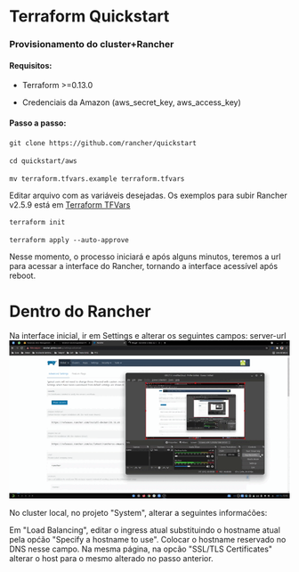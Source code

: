 # Terraform Quickstart

### Provisionamento do cluster+Rancher
#### Requisitos:
- Terraform >=0.13.0

- Credenciais da Amazon (aws_secret_key, aws_access_key)

#### Passo a passo:

```
git clone https://github.com/rancher/quickstart

cd quickstart/aws

mv terraform.tfvars.example terraform.tfvars
```

Editar arquivo com as variáveis desejadas. Os exemplos para subir Rancher v2.5.9 está em [Terraform TFVars](https://github.com/gbrlins/terraform-rancher-quickstart/blob/main/terraform.tfvars)

```
terraform init

terraform apply --auto-approve
```

Nesse momento, o processo iniciará e após alguns minutos, teremos a url para acessar a interface do Rancher, tornando a interface acessível após reboot.

# Dentro do Rancher

Na interface inicial, ir em Settings e alterar os seguintes campos:
server-url
![alt text](https://github.com/gbrlins/terraform-rancher-quickstart/blob/main/images/step1.gif)


No cluster local, no projeto "System", alterar a seguintes informaćões:

Em "Load Balancing", editar o ingress atual substituindo o hostname atual pela općão "Specify a hostname to use". 
Colocar o hostname reservado no DNS nesse campo.
Na mesma página, na opcão "SSL/TLS Certificates" alterar o host para o mesmo alterado no passo anterior.
